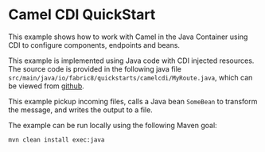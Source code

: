# Camel CDI QuickStart

This example shows how to work with Camel in the Java Container using CDI to configure components,
endpoints and beans.

This example is implemented using Java code with CDI injected resources.
The source code is provided in the following java file `src/main/java/io/fabric8/quickstarts/camelcdi/MyRoute.java`,
which can be viewed from [github](https://github.com/fabric8io/quickstarts/blob/master/quickstarts/java/camel-cdi/src/main/java/io/fabric8/quickstarts/camelcdi/MyRoute.java).

This example pickup incoming files, calls a Java bean `SomeBean` to transform the message, and writes the output to a file.

The example can be run locally using the following Maven goal:

    mvn clean install exec:java


